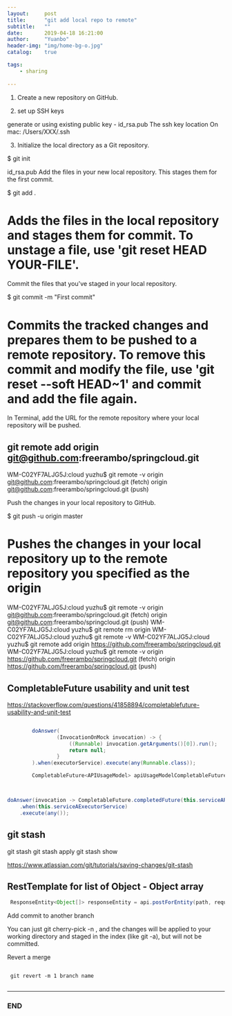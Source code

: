 ```yaml
---
layout:     post
title:      "git add local repo to remote"
subtitle:   ""
date:       2019-04-18 16:21:00
author:     "Yuanbo"
header-img: "img/home-bg-o.jpg"
catalog:    true

tags:
    - sharing
    
---
```



1. Create a new repository on GitHub.

2. set up SSH keys

generate or using existing public key - id_rsa.pub
The ssh key location On mac: /Users/XXX/.ssh

3. Initialize the local directory as a Git repository.

$ git init

id_rsa.pub
Add the files in your new local repository. This stages them for the first commit.

$ git add .
# Adds the files in the local repository and stages them for commit. To unstage a file, use 'git reset HEAD YOUR-FILE'.
Commit the files that you've staged in your local repository.

$ git commit -m "First commit"
# Commits the tracked changes and prepares them to be pushed to a remote repository. To remove this commit and modify the file, use 'git reset --soft HEAD~1' and commit and add the file again.

In Terminal, add the URL for the remote repository where your local repository will be pushed.

##  git remote add origin git@github.com:freerambo/springcloud.git
   WM-C02YF7ALJG5J:cloud yuzhu$ git remote -v
   origin  git@github.com:freerambo/springcloud.git (fetch)
   origin  git@github.com:freerambo/springcloud.git (push)

Push the changes in your local repository to GitHub.

$ git push -u origin master
# Pushes the changes in your local repository up to the remote repository you specified as the origin



WM-C02YF7ALJG5J:cloud yuzhu$ git remote -v
origin  git@github.com:freerambo/springcloud.git (fetch)
origin  git@github.com:freerambo/springcloud.git (push)
WM-C02YF7ALJG5J:cloud yuzhu$ git remote rm origin
WM-C02YF7ALJG5J:cloud yuzhu$ git remote -v
WM-C02YF7ALJG5J:cloud yuzhu$ git remote add origin https://github.com/freerambo/springcloud.git
WM-C02YF7ALJG5J:cloud yuzhu$ git remote -v
origin  https://github.com/freerambo/springcloud.git (fetch)
origin  https://github.com/freerambo/springcloud.git (push)



## CompletableFuture usability and unit test

https://stackoverflow.com/questions/41858894/completablefuture-usability-and-unit-test

```java

        doAnswer(
                (InvocationOnMock invocation) -> {
                    ((Runnable) invocation.getArguments()[0]).run();
                    return null;
                }
        ).when(executorService).execute(any(Runnable.class));

        CompletableFuture<APIUsageModel> apiUsageModelCompletableFuture = apiUsageService.saveAsync(expected);



doAnswer(invocation -> CompletableFuture.completedFuture(this.serviceAResponse))
    .when(this.serviceAExecutorService)
    .execute(any());

```


## git stash

git stash
git stash apply
git stash show

https://www.atlassian.com/git/tutorials/saving-changes/git-stash

## RestTemplate for list of Object - Object array

```java
 ResponseEntity<Object[]> responseEntity = api.postForEntity(path, request, Object[].class, headers);

```


Add commit to another branch

You can just git cherry-pick -n <commitid>, and the changes will be applied to your working directory and staged in the index (like git -a), but will not be committed.

Revert a merge

```

 git revert -m 1 branch name


```

---

### END

